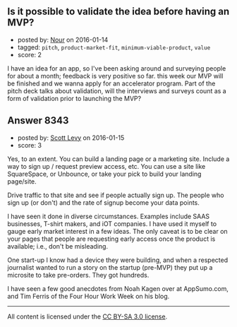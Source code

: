 ## Is it possible to validate the idea before having an MVP?

- posted by: [Nour](https://stackexchange.com/users/3792255/nour) on 2016-01-14
- tagged: `pitch`, `product-market-fit`, `minimum-viable-product`, `value`
- score: 2

I have an idea for an app, so I've been asking around and surveying people for about a month; feedback is very positive so far. this week our MVP will be finished and we wanna apply for an accelerator program. Part of the pitch deck talks about validation, will the interviews and surveys count as a form of validation prior to launching the MVP?


## Answer 8343

- posted by: [Scott Levy](https://stackexchange.com/users/7639345/scott-levy) on 2016-01-15
- score: 3

Yes, to an extent.  You can build a landing page or a marketing site.  Include a way to sign up / request preview access, etc.    You can use a site like SquareSpace, or Unbounce, or take your pick to build your landing page/site.

Drive traffic to that site and see if people actually sign up. The people who sign up (or don't) and the rate of signup become your data points.  

I have seen it done in diverse circumstances. Examples include SAAS businesses, T-shirt makers, and iOT companies.   I have used it myself to gauge early market interest in a few ideas.   The only caveat is to be clear on your pages that people are requesting early access once the product is available; i.e., don't be misleading.

One start-up I know had a device they were building, and when a respected journalist wanted to run a story on the startup (pre-MVP) they put up a microsite to take pre-orders.  They got hundreds.

I have seen a few good anecdotes from  Noah Kagen over at AppSumo.com, and Tim Ferris of the Four Hour Work Week on his blog. 




---

All content is licensed under the [CC BY-SA 3.0 license](https://creativecommons.org/licenses/by-sa/3.0/).
